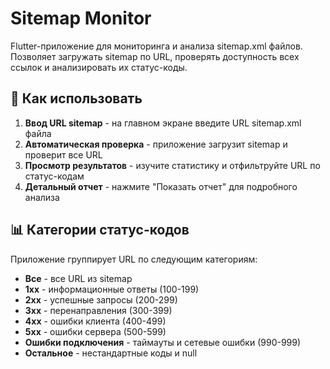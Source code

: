 # Sitemap Monitor

Flutter-приложение для мониторинга и анализа sitemap.xml файлов. Позволяет загружать sitemap по URL, проверять доступность всех ссылок и анализировать их статус-коды.

## 🎯 Как использовать

1. **Ввод URL sitemap** - на главном экране введите URL sitemap.xml файла
2. **Автоматическая проверка** - приложение загрузит sitemap и проверит все URL
3. **Просмотр результатов** - изучите статистику и отфильтруйте URL по статус-кодам
4. **Детальный отчет** - нажмите "Показать отчет" для подробного анализа

## 📊 Категории статус-кодов

Приложение группирует URL по следующим категориям:

- **Все** - все URL из sitemap
- **1xx** - информационные ответы (100-199)
- **2xx** - успешные запросы (200-299)
- **3xx** - перенаправления (300-399)
- **4xx** - ошибки клиента (400-499)
- **5xx** - ошибки сервера (500-599)
- **Ошибки подключения** - таймауты и сетевые ошибки (990-999)
- **Остальное** - нестандартные коды и null
